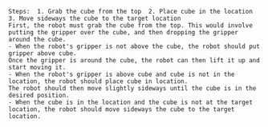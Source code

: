 
    Steps:  1. Grab the cube from the top  2. Place cube in the location  3. Move sideways the cube to the target location
    First, the robot must grab the cube from the top. This would involve putting the gripper over the cube, and then dropping the gripper around the cube. 
    - When the robot's gripper is not above the cube, the robot should put gripper above cube.
    Once the gripper is around the cube, the robot can then lift it up and start moving it.
    - When the robot's gripper is above cube and cube is not in the location, the robot should place cube in location.
    The robot should then move slightly sideways until the cube is in the desired position.
    - When the cube is in the location and the cube is not at the target location, the robot should move sideways the cube to the target location.